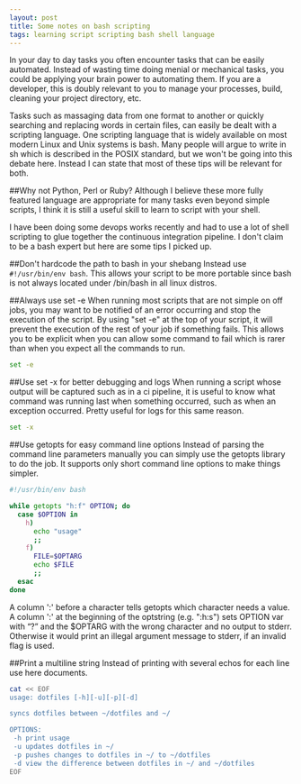 ```yaml
---
layout: post
title: Some notes on bash scripting
tags: learning script scripting bash shell language
---
```


In your day to day tasks you often encounter tasks that can be easily automated. Instead
of wasting time doing menial or mechanical tasks, you could be applying your brain power
to automating them. If you are a developer, this is doubly relevant to you to manage your
processes, build, cleaning your project directory, etc.

Tasks such as massaging data from one format to another or quickly searching and replacing
words in certain files, can easily be dealt with a scripting language. One scripting language
that is widely available on most modern Linux and Unix systems is bash. Many people will argue
to write in sh which is described in the POSIX standard, but we won't be going into this debate
here. Instead I can state that most of these tips will be relevant for both.

##Why not Python, Perl or Ruby?
Although I believe these more fully featured language are appropriate for many tasks even beyond
simple scripts, I think it is still a useful skill to learn to script with your shell.

I have been doing some devops works recently and had to use a lot of shell scripting to glue together
the continuous integration pipeline. I don't claim to be a bash expert but here are some tips I picked up.

##Don't hardcode the path to bash in your shebang
Instead use ```#!/usr/bin/env bash```. This allows your script to be more portable since bash
is not always located under /bin/bash in all linux distros.

##Always use set -e
When running most scripts that are not simple on off jobs, you may want to be notified of an error
occurring and stop the execution of the script. By using "set -e" at the top of your script, it
will prevent the execution of the rest of your job if something fails. This allows you to be
explicit when you can allow some command to fail which is rarer than when you expect all the
commands to run.

```bash
set -e
```


##Use set -x for better debugging and logs
When running a script whose output will be captured such as in a ci pipeline, it is useful
to know what command was running last when something occurred, such as when an exception
occurred. Pretty useful for logs for this same reason.

```bash
set -x
```


##Use getopts for easy command line options
Instead of parsing the command line parameters manually you can simply use the getopts
library to do the job. It supports only short command line options to make things simpler.

```bash
#!/usr/bin/env bash

while getopts "h:f" OPTION; do
  case $OPTION in
    h)
      echo "usage"
      ;;
    f)
      FILE=$OPTARG
      echo $FILE
      ;;
  esac
done
```

A column ':' before a character tells getopts which character needs a value.
A column ':' at the beginning of the optstring (e.g. ":h:s") sets OPTION var
with “?” and the $OPTARG with the wrong character and no output to stderr.
Otherwise it would print an illegal argument message to stderr, if an invalid flag
is used.

##Print a multiline string
Instead of printing with several echos for each line use here documents.

```bash
cat << EOF
usage: dotfiles [-h][-u][-p][-d]

syncs dotfiles between ~/dotfiles and ~/

OPTIONS:
 -h print usage
 -u updates dotfiles in ~/
 -p pushes changes to dotfiles in ~/ to ~/dotfiles
 -d view the difference between dotfiles in ~/ and ~/dotfiles
EOF
```

